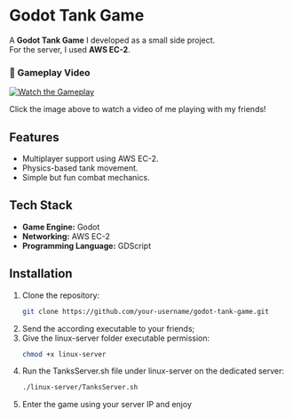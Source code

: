 # Godot Tank Game

A **Godot Tank Game** I developed as a small side project.  
For the server, I used **AWS EC-2**.  

### 🎥 Gameplay Video  
[![Watch the Gameplay](https://img.youtube.com/vi/nuJhiDqDhec/0.jpg)](https://youtu.be/nuJhiDqDhec)

Click the image above to watch a video of me playing with my friends!

## Features
- Multiplayer support using AWS EC-2.
- Physics-based tank movement.
- Simple but fun combat mechanics.

## Tech Stack
- **Game Engine:** Godot
- **Networking:** AWS EC-2
- **Programming Language:** GDScript

## Installation
1. Clone the repository:
   ```sh
   git clone https://github.com/your-username/godot-tank-game.git
2. Send the according executable to your friends;
3. Give the linux-server folder executable permission:
    ```sh
    chmod +x linux-server

5. Run the TanksServer.sh file under linux-server on the dedicated server:
     ```sh
     ./linux-server/TanksServer.sh
6. Enter the game using your server IP and enjoy
